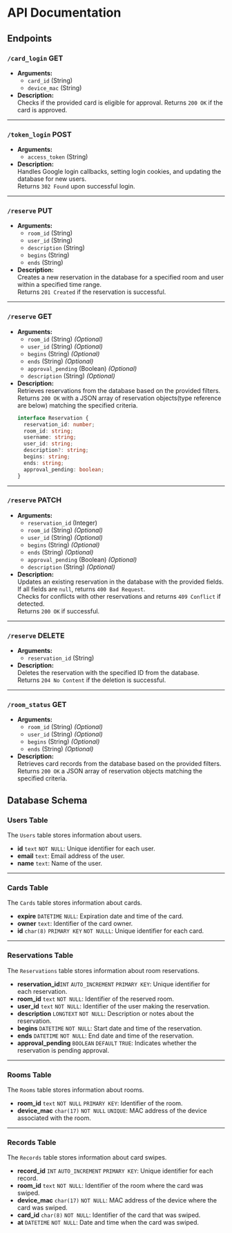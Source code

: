 # API Documentation

## Endpoints

### `/card_login` **GET**

- **Arguments:**
  - `card_id` (String)
  - `device_mac` (String)
- **Description:**  
  Checks if the provided card is eligible for approval. Returns `200 OK` if the card is approved.

---

### `/token_login` **POST**

- **Arguments:**
  - `access_token` (String)
- **Description:**  
  Handles Google login callbacks, setting login cookies, and updating the database for new users.  
  Returns `302 Found` upon successful login.

---

### `/reserve` **PUT**

- **Arguments:**
  - `room_id` (String)
  - `user_id` (String)
  - `description` (String)
  - `begins` (String)
  - `ends` (String)
- **Description:**  
  Creates a new reservation in the database for a specified room and user within a specified time range.  
  Returns `201 Created` if the reservation is successful.

---

### `/reserve` **GET**

- **Arguments:**
  - `room_id` (String) _(Optional)_
  - `user_id` (String) _(Optional)_
  - `begins` (String) _(Optional)_
  - `ends` (String) _(Optional)_
  - `approval_pending` (Boolean) _(Optional)_
  - `description` (String) _(Optional)_
- **Description:**  
   Retrieves reservations from the database based on the provided filters.  
   Returns `200 OK` with a JSON array of reservation objects(type reference are below) matching the specified criteria.
  ```typescript
  interface Reservation {
    reservation_id: number;
    room_id: string;
    username: string;
    user_id: string;
    description?: string;
    begins: string;
    ends: string;
    approval_pending: boolean;
  }
  ```

---

### `/reserve` **PATCH**

- **Arguments:**
  - `reservation_id` (Integer)
  - `room_id` (String) _(Optional)_
  - `user_id` (String) _(Optional)_
  - `begins` (String) _(Optional)_
  - `ends` (String) _(Optional)_
  - `approval_pending` (Boolean) _(Optional)_
  - `description` (String) _(Optional)_
- **Description:**  
   Updates an existing reservation in the database with the provided fields.  
   If all fields are `null`, returns `400 Bad Request`.  
   Checks for conflicts with other reservations and returns `409 Conflict` if detected.  
  Returns `200 OK` if successful.

---

### `/reserve` **DELETE**

- **Arguments:**
  - `reservation_id` (String)
- **Description:**  
  Deletes the reservation with the specified ID from the database.  
  Returns `204 No Content` if the deletion is successful.

---

### `/room_status` **GET**

- **Arguments:**
  - `room_id` (String) _(Optional)_
  - `user_id` (String) _(Optional)_
  - `begins` (String) _(Optional)_
  - `ends` (String) _(Optional)_
- **Description:**  
  Retrieves card records from the database based on the provided filters.  
  Returns `200 OK` a JSON array of reservation objects matching the specified criteria.

## Database Schema

### Users Table

The `Users` table stores information about users.

- **id** `text` `NOT NULL`: Unique identifier for each user.
- **email** `text`: Email address of the user.
- **name** `text`: Name of the user.

---

### Cards Table

The `Cards` table stores information about cards.

- **expire** `DATETIME` `NULL`: Expiration date and time of the card.
- **owner** `text`: Identifier of the card owner.
- **id** `char(8)` `PRIMARY KEY` `NOT NULLL`: Unique identifier for each card.

---

### Reservations Table

The `Reservations` table stores information about room reservations.

- **reservation_id**`INT` `AUTO_INCREMENT` `PRIMARY KEY`: Unique identifier for each reservation.
- **room_id** `text` `NOT NULL`: Identifier of the reserved room.
- **user_id** `text` `NOT NULL`: Identifier of the user making the reservation.
- **description** `LONGTEXT` `NOT NULL`: Description or notes about the reservation.
- **begins** `DATETIME` `NOT NULL`: Start date and time of the reservation.
- **ends** `DATETIME` `NOT NULL`: End date and time of the reservation.
- **approval_pending** `BOOLEAN` `DEFAULT` `TRUE`: Indicates whether the reservation is pending approval.

---

### Rooms Table

The `Rooms` table stores information about rooms.

- **room_id** `text` `NOT NULL` `PRIMARY KEY`: Identifier of the room.
- **device_mac** `char(17)` `NOT NULL` `UNIQUE`: MAC address of the device associated with the room.

---

### Records Table

The `Records` table stores information about card swipes.

- **record_id** `INT` `AUTO_INCREMENT` `PRIMARY KEY`: Unique identifier for each record.
- **room_id** `text` `NOT NULL`: Identifier of the room where the card was swiped.
- **device_mac** `char(17)` `NOT NULL`: MAC address of the device where the card was swiped.
- **card_id** `char(8)` `NOT NULL`: Identifier of the card that was swiped.
- **at** `DATETIME` `NOT NULL`: Date and time when the card was swiped.
